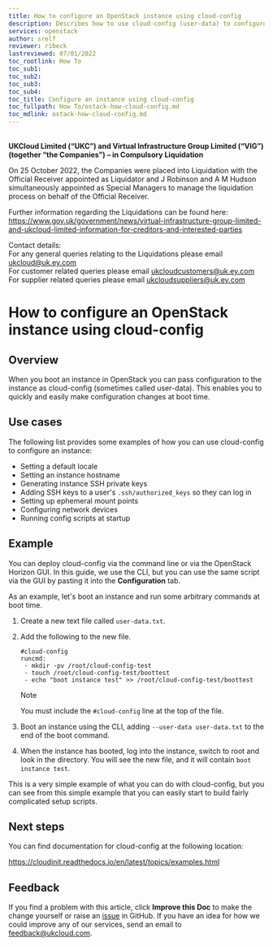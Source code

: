 ```yaml
---
title: How to configure an OpenStack instance using cloud-config
description: Describes how to use cloud-config (user-data) to configure an OpenStack instance
services: openstack
author: srelf
reviewer: ribeck
lastreviewed: 07/01/2022
toc_rootlink: How To
toc_sub1:
toc_sub2:
toc_sub3:
toc_sub4:
toc_title: Configure an instance using cloud-config
toc_fullpath: How To/ostack-how-cloud-config.md
toc_mdlink: ostack-how-cloud-config.md
---
```


<br>**UKCloud Limited (“UKC”) and Virtual Infrastructure Group Limited (“VIG”) (together “the Companies”) – in Compulsory Liquidation**

On 25 October 2022, the Companies were placed into Liquidation with the Official Receiver appointed as Liquidator and J Robinson and A M Hudson simultaneously appointed as Special Managers to manage the liquidation process on behalf of the Official Receiver.

Further information regarding the Liquidations can be found here: <https://www.gov.uk/government/news/virtual-infrastructure-group-limited-and-ukcloud-limited-information-for-creditors-and-interested-parties>

Contact details:<br>
For any general queries relating to the Liquidations please email <ukcloud@uk.ey.com><br>
For customer related queries please email <ukcloudcustomers@uk.ey.com><br>
For supplier related queries please email <ukcloudsuppliers@uk.ey.com>

# How to configure an OpenStack instance using cloud-config

## Overview

When you boot an instance in OpenStack you can pass configuration to the instance as cloud-config (sometimes called user-data). This enables you to quickly and easily make configuration changes at boot time.

## Use cases

The following list provides some examples of how you can use cloud-config to configure an instance:

- Setting a default locale
- Setting an instance hostname
- Generating instance SSH private keys
- Adding SSH keys to a user's `.ssh/authorized_keys` so they can log in
- Setting up ephemeral mount points
- Configuring network devices
- Running config scripts at startup

## Example

You can deploy cloud-config via the command line or via the OpenStack Horizon GUI. In this guide, we use the CLI, but you can use the same script via the GUI by pasting it into the **Configuration** tab.

As an example, let's boot an instance and run some arbitrary commands at boot time.

1. Create a new text file called `user-data.txt`.

2. Add the following to the new file.

    ``` none
    #cloud-config
    runcmd:
     - mkdir -pv /root/cloud-config-test
     - touch /root/cloud-config-test/boottest
     - echo "boot instance test" >> /root/cloud-config-test/boottest
    ```
    
    > [!NOTE]
    > You must include the `#cloud-config` line at the top of the file.

3. Boot an instance using the CLI, adding `--user-data user-data.txt` to the end of the boot command.

4. When the instance has booted, log into the instance, switch to root and look in the directory. You will see the new file, and it will contain `boot instance test`.

This is a very simple example of what you can do with cloud-config, but you can see from this simple example that you can easily start to build fairly complicated setup scripts.

## Next steps

You can find documentation for cloud-config at the following location:

https://cloudinit.readthedocs.io/en/latest/topics/examples.html

## Feedback

If you find a problem with this article, click **Improve this Doc** to make the change yourself or raise an [issue](https://github.com/UKCloud/documentation/issues) in GitHub. If you have an idea for how we could improve any of our services, send an email to <feedback@ukcloud.com>.
